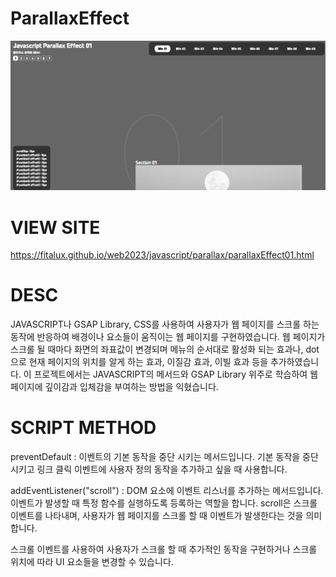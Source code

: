 ﻿# ParallaxEffect

<img src="https://github.com/Fitalux/ParallaxEffect/blob/main/img/display.png" />


# VIEW SITE
https://fitalux.github.io/web2023/javascript/parallax/parallaxEffect01.html

# DESC
JAVASCRIPT나 GSAP Library, CSS를 사용하여 사용자가 웹 페이지를 스크롤 하는 동작에 반응하여 배경이나 요소들이 움직이는 웹 페이지를 구현하였습니다.
웹 페이지가 스크롤 될 때마다 화면의 좌표값이 변경되며 메뉴의 순서대로 활성화 되는 효과나, dot으로 현재 페이지의 위치를 알게 하는 효과, 이질감 효과, 이빌 효과 등을 추가하였습니다.
이 프로젝트에서는 JAVASCRIPT의 메서드와 GSAP Library 위주로 학습하여 웹 페이지에 깊이감과 입체감을 부여하는 방법을 익혔습니다.

# SCRIPT METHOD
preventDefault
: 이벤트의 기본 동작을 중단 시키는 메서드입니다.
기본 동작을 중단 시키고 링크 클릭 이벤트에 사용자 정의 동작을 추가하고 싶을 때 사용합니다.

addEventListener("scroll")
: DOM 요소에 이벤트 리스너를 추가하는 메서드입니다.
이벤트가 발생할 때 특정 함수를 실행하도록 등록하는 역할을 합니다.
scroll은 스크롤 이벤트를 나타내며, 사용자가 웹 페이지를 스크롤 할 때 이벤트가 발생한다는 것을 의미합니다.

스크롤 이벤트를 사용하여 사용자가 스크롤 할 때 추가적인 동작을 구현하거나 스크롤 위치에 따라 UI 요소들을 변경할 수 있습니다.
